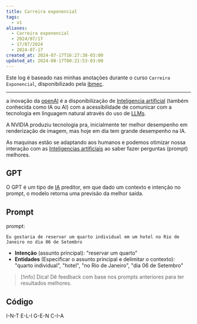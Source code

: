 ```yaml
---
title: Carreira exponencial
tags:
  - v1
aliases:
  - Carreira exponencial
  - 2024/07/17
  - 17/07/2024
  - 2024-07-17
created_at: 2024-07-17T16:27:38-03:00
updated_at: 2024-08-17T00:21:53-03:00
---
```


Este log é baseado nas minhas anotações durante o curso `Carreira Exponencial`, disponibilizado pela [ibmec](../../../api/ideias/2024/08/16/ibmec.md).

---

a inovação da [openAI](../../../api/ideias/2024/08/17/openAI.md) é a disponibilização de [Inteligencia artificial](../../../api/ideias/2024/07/19/Inteligencia_artificial.md) (também conhecida como IA ou AI) com a acessibilidade de comunicar com a tecnologia em linguagem natural através do uso de [LLMs](../../../api/ideias/2024/07/18/LLM.md).

A NVIDIA produziu tecnologia pra, inicialmente ter melhor desempenho em renderização de imagem, mas hoje em dia tem grande desempenho na IA.

As maquinas estão se adaptando aos humanos e podemos otimizar nossa interação com as [Inteligencias artificiais](../../../api/ideias/2024/07/19/Inteligencia_artificial.md) ao saber fazer perguntas (prompt) melhores.

## GPT

O GPT é um tipo de [IA](../../../api/ideias/2024/07/19/Inteligencia_artificial.md) preditor, em que dado um contexto e intenção no prompt, o modelo retorna uma previsão da melhor saída. 

## Prompt

prompt: 

```copiar
Eu gostaria de reservar um quarto individual em um hotel no Rio de Janeiro no dia 06 de Setembro
```

- **Intenção** (assunto principal): "reservar um quarto"
- **Entidades** (Especificar o assunto principal e delimitar o contexto): "quarto individual", "hotel", "no Rio de Janeiro", "dia 06 de Setembro"

> [!info] Dica!
> Dê feedback com base nos prompts anteriores para ter resultados melhores.

## Código
I-N-T
E-L-I
G-E-N
C-I-A